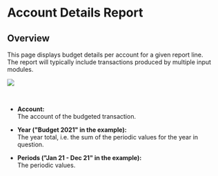 # Account Details Report
## Overview
This page displays budget details per account for a given report line.<br/>
The report will typically include transactions produced by multiple input modules.
<br/>

![](https://profitbasedocs.blob.core.windows.net/plannerimages/AccountReport.JPG)

<br/>

- **Account:**<br/>
The account of the budgeted transaction. 

- **Year ("Budget 2021" in the example):**<br/>
The year total, i.e. the sum of the periodic values for the year in question.

- **Periods ("Jan 21 - Dec 21" in the example):**<br/>
The periodic values. 

<br/>

